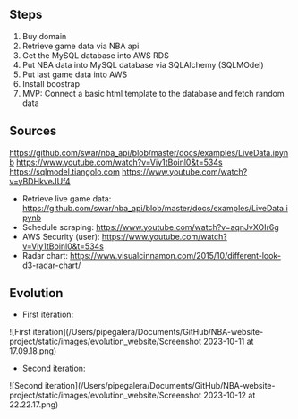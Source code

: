
## Steps

1.	Buy domain
2.	Retrieve game data via NBA api
3.	Get the MySQL database into AWS RDS
4.	Put NBA data into MySQL database via SQLAlchemy (SQLMOdel)
5.	Put last game data into AWS 
6.  Install boostrap
7.  MVP: Connect a basic html template to the database and fetch random data

## Sources

https://github.com/swar/nba_api/blob/master/docs/examples/LiveData.ipynb
https://www.youtube.com/watch?v=Viy1tBoinl0&t=534s
https://sqlmodel.tiangolo.com
https://www.youtube.com/watch?v=yBDHkveJUf4

- Retrieve live game data: https://github.com/swar/nba_api/blob/master/docs/examples/LiveData.ipynb
- Schedule scraping:	https://www.youtube.com/watch?v=aqnJvXOIr6g
- AWS Security (user):	https://www.youtube.com/watch?v=Viy1tBoinl0&t=534s	
- Radar  chart: https://www.visualcinnamon.com/2015/10/different-look-d3-radar-chart/

## Evolution

- First iteration:

![First iteration](/Users/pipegalera/Documents/GitHub/NBA-website-project/static/images/evolution_website/Screenshot 2023-10-11 at 17.09.18.png)

- Second iteration:

![Second iteration](/Users/pipegalera/Documents/GitHub/NBA-website-project/static/images/evolution_website/Screenshot 2023-10-12 at 22.22.17.png)